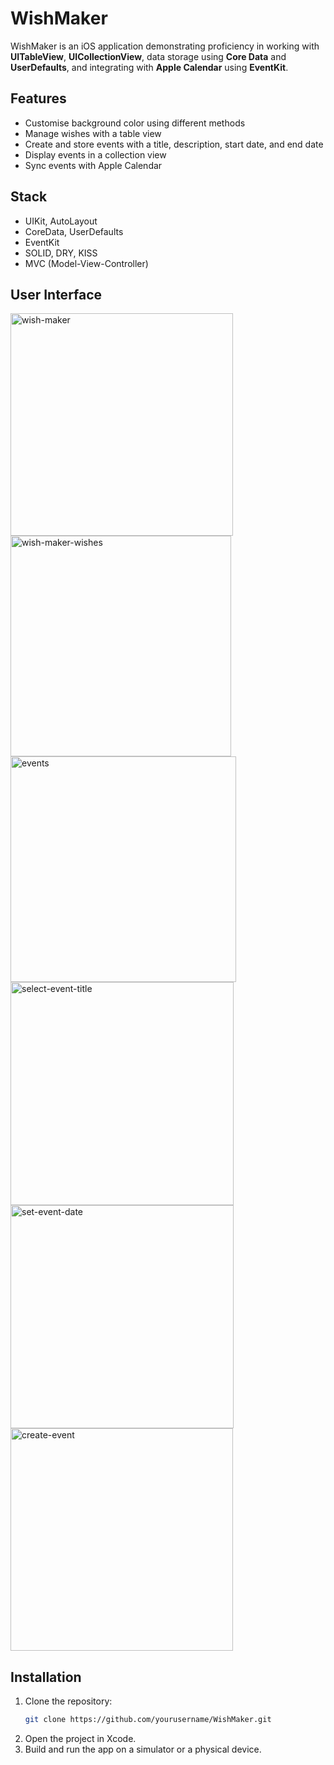 # WishMaker

WishMaker is an iOS application demonstrating proficiency in working with **UITableView**, **UICollectionView**, data storage using **Core Data** and **UserDefaults**, and integrating with **Apple Calendar** using **EventKit**. 

## Features
- Customise background color using different methods
- Manage wishes with a table view
- Create and store events with a title, description, start date, and end date
- Display events in a collection view
- Sync events with Apple Calendar

## Stack
- UIKit, AutoLayout
- CoreData, UserDefaults
- EventKit
- SOLID, DRY, KISS
- MVC (Model-View-Controller)


## User Interface 
<img width="356" alt="wish-maker" src="https://github.com/user-attachments/assets/83d22839-f9a7-4381-89cd-826c207f68be" />
<img width="353" alt="wish-maker-wishes" src="https://github.com/user-attachments/assets/d7f786e1-f049-47fa-ba61-a46cdba6fef2" />
<img width="361" alt="events" src="https://github.com/user-attachments/assets/27448498-7cd8-48c1-bd11-098cbb896554" />
<img width="357" alt="select-event-title" src="https://github.com/user-attachments/assets/17b75002-a26f-4e85-9bcd-aca0f83d1019" />
<img width="357" alt="set-event-date" src="https://github.com/user-attachments/assets/44cf8504-32d8-41f2-be3c-3afab2e39067" />
<img width="356" alt="create-event" src="https://github.com/user-attachments/assets/255371ec-f6ad-4434-a110-a313a5ca7509" />


## Installation
1. Clone the repository:
   ```sh
   git clone https://github.com/yourusername/WishMaker.git
   ```
2. Open the project in Xcode.
3. Build and run the app on a simulator or a physical device.

